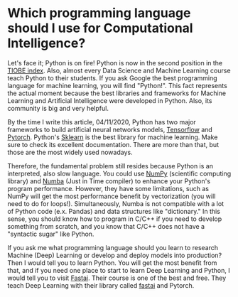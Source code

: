 
# Which programming language should I use for Computational Intelligence?

Let's face it; Python is on fire! Python is now in the second position in the [TIOBE index](https://www.tiobe.com/tiobe-index/). Also, almost every Data Science and Machine Learning course teach Python to their students. If you ask Google the best programming language for machine learning, you will find "Python!". This fact represents the actual moment because the best libraries and frameworks for Machine Learning and Artificial Intelligence were developed in Python. Also, its community is big and very helpful.


By the time I write this article, 04/11/2020, Python has two major frameworks to build artificial neural networks models, [Tensorflow](https://www.tensorflow.org/) and [Pytorch](https://pytorch.org/). Python's [Sklearn](https://scikit-learn.org/stable/)  is the best library for machine learning. Make sure to check its excellent documentation. There are more than that, but those are the most widely used nowadays.


Therefore, the fundamental problem still resides because Python is an interpreted, also slow language.
You could use [NumPy](https://numpy.org/) (scientific computing library) and [Numba](https://numba.pydata.org/) (Just in Time compiler) to enhance your Python's program performance. However, they have some limitations, such as NumPy will get the most performance benefit by vectorization (you will need to do for loops!). Simultaneously, Numba is not compatible with a lot of Python code (e.x. Pandas) and data structures like "dictionary." In this sense, you should know how to program in C/C++ if you need to develop something from scratch, and you know that C/C++ does not have a "syntactic sugar" like Python.


If you ask me what programming language should you learn to research Machine (Deep) Learning or develop and deploy models into production? Then I would tell you to learn Python. You will get the most benefit from that, and if you need one place to start to learn Deep Learning and Python, I would tell you to visit [Fastai](https://www.fast.ai/). Their course is one of the best and free. They teach Deep Learning with their library called [fastai](https://github.com/fastai/fastai) and Pytorch.



